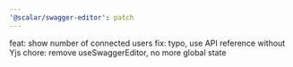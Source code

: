 ```yaml
---
'@scalar/swagger-editor': patch
---
```


feat: show number of connected users
fix: typo, use API reference without Yjs
chore: remove useSwaggerEditor, no more global state